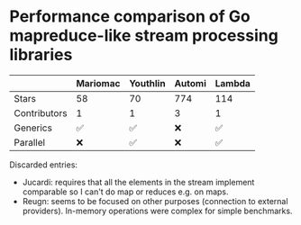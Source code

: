 # Performance comparison of Go mapreduce-like stream processing libraries


|                     | Mariomac | Youthlin | Automi | Lambda |
|---------------------|----------|----------|-------|--------|
| Stars               | 58       | 70       | 774   | 114    |
| Contributors        | 1        | 1        | 3     | 1      |
| Generics            | ✅        | ✅        |  ❌      | ✅      |
| Parallel            | ❌        | ✅        |    ❌   | ✅      |


Discarded entries:
* Jucardi: requires that all the elements in the stream
  implement comparable so I can't do map or reduces e.g. on
  maps.
* Reugn: seems to be focused on other purposes (connection
  to external providers). In-memory operations were complex
  for simple benchmarks.